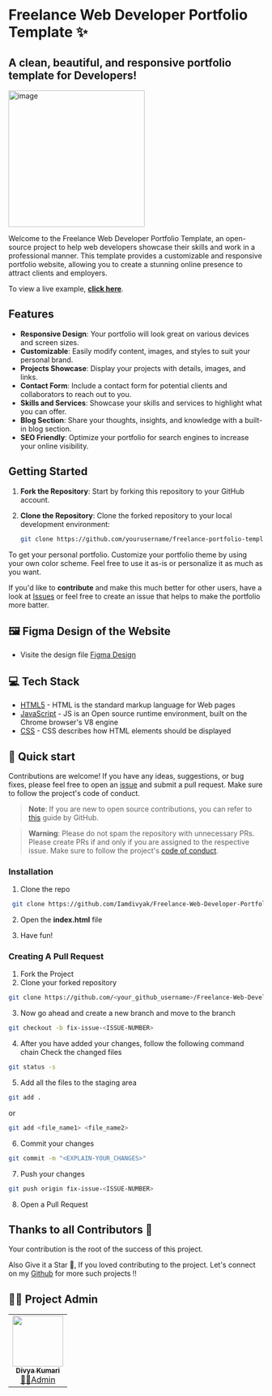 # Freelance Web Developer Portfolio Template ✨

## A clean, beautiful, and responsive portfolio template for Developers!
<img width="269" alt="image" src="https://github.com/Iamdivyak/portfolio/assets/102896170/2e6786ff-6568-41bf-983f-c92228eb7dfd">

Welcome to the Freelance Web Developer Portfolio Template, an open-source project to help web developers showcase their skills and work in a professional manner. This template provides a customizable and responsive portfolio website, allowing you to create a stunning online presence to attract clients and employers.

To view a live example, **[click here](https://iamdivyak.github.io/portfolio/)**.

## Features

- **Responsive Design**: Your portfolio will look great on various devices and screen sizes.
- **Customizable**: Easily modify content, images, and styles to suit your personal brand.
- **Projects Showcase**: Display your projects with details, images, and links.
- **Contact Form**: Include a contact form for potential clients and collaborators to reach out to you.
- **Skills and Services**: Showcase your skills and services to highlight what you can offer.
- **Blog Section**: Share your thoughts, insights, and knowledge with a built-in blog section.
- **SEO Friendly**: Optimize your portfolio for search engines to increase your online visibility.

## Getting Started

1. **Fork the Repository**: Start by forking this repository to your GitHub account.

2. **Clone the Repository**: Clone the forked repository to your local development environment:

   ```bash
   git clone https://github.com/yourusername/freelance-portfolio-template.git

To get your personal portfolio. Customize your portfolio theme by using your own color scheme. Feel free to use it as-is or personalize it as much as you want.

If you'd like to **contribute** and make this much better for other users, have a look at [Issues](https://github.com/Iamdivyak/Freelance-Web-Developer-Portfolio-Template/issues) or feel free to create an issue that helps to make the portfolio more batter.


## 🖼️ Figma Design of the Website

- Visite the design file [Figma Design](https://www.figma.com/file/wKcuUSuG9uEbaXL4TytRzG/my-profile%2Fportfolio-design?type=design&node-id=0%3A1&mode=design&t=TgSPcyjNpZr9n8YT-1)


## 💻 Tech Stack

- [HTML5](https://developer.mozilla.org/en-US/docs/Glossary/HTML5) - HTML is the standard markup language for Web pages
- [JavaScript](https://tc39.es/) - JS is an Open source runtime environment, built on the Chrome browser's V8 engine
- [CSS](https://developer.mozilla.org/en-US/docs/Web/CSS) - CSS describes how HTML elements should be displayed

## 🚀 Quick start

Contributions are welcome! If you have any ideas, suggestions, or bug fixes, please feel free to open an [issue](https://github.com/Iamdivyak/Freelance-Web-Developer-Portfolio-Template/issues) and submit a pull request. Make sure to follow the project's code of conduct.

> **Note**: If you are new to open source contributions, you can refer to [this](https://opensource.guide/how-to-contribute/) guide by GitHub.

> **Warning**: Please do not spam the repository with unnecessary PRs. Please create PRs if and only if you are assigned to the respective issue. Make sure to follow the project's [code of conduct](/CODE_OF_CONDUCT.md).

### Installation

1. Clone the repo

```sh
 git clone https://github.com/Iamdivyak/Freelance-Web-Developer-Portfolio-Template.git
```

2. Open the **index.html** file

3. Have fun!

### Creating A Pull Request

1. Fork the Project
2. Clone your forked repository

```sh
git clone https://github.com/<your_github_username>/Freelance-Web-Developer-Portfolio-Template.git
```
3. Now go ahead and create a new branch and move to the branch
```sh
git checkout -b fix-issue-<ISSUE-NUMBER>
```
4. After you have added your changes, follow the following command chain
   Check the changed files
```sh
git status -s
```

5. Add all the files to the staging area
```sh
git add .
```
 or
```sh
git add <file_name1> <file_name2>
```
6. Commit your changes
```sh
git commit -m "<EXPLAIN-YOUR_CHANGES>"
```
7. Push your changes
```sh
git push origin fix-issue-<ISSUE-NUMBER>
```
8. Open a Pull Request

## Thanks to all Contributors 💪
Your contribution is the root of the success of this project.

Also Give it a Star 🌟, If you loved contributing to the project. 
Let's connect on my [Github](https://github.com/Iamdivyak) for more such projects !!

## 👩‍💻 Project Admin

<table>
	<tr>
		<td align="center">
			<a href="https://github.com/Iamdivyak">
				<img src="https://avatars.githubusercontent.com/u/102896170?v=4" width="100px" alt="" />
				<br /> <sub><b>Divya Kumari</b></sub>
			</a>
			<br /> <a href="https://github.com/Iamdivyak"> 
		👩‍💻Admin
	    </a>
		</td>
	</tr>
</table>
